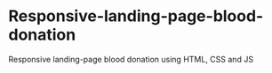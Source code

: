 # Responsive-landing-page-blood-donation
Responsive landing-page blood donation using HTML, CSS and JS 
